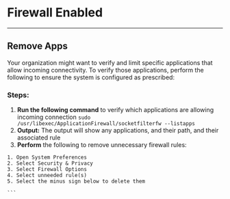 # Firewall Enabled
------------------------------------
## Remove Apps

Your organization might want to verify and limit specific applications that allow incoming connectivity.
To verify those applications, perform the following to ensure the system is configured as prescribed:

### Steps:

1. **Run the following command** to verify which applications are allowing incoming connection
```sudo /usr/libexec/ApplicationFirewall/socketfilterfw --listapps```
2. **Output:** The output will show any applications, and their path, and their associated rule
3. **Perform** the following to remove unnecessary firewall rules:
````
1. Open System Preferences
2. Select Security & Privacy
3. Select Firewall Options
4. Select unneeded rule(s)
5. Select the minus sign below to delete them

```